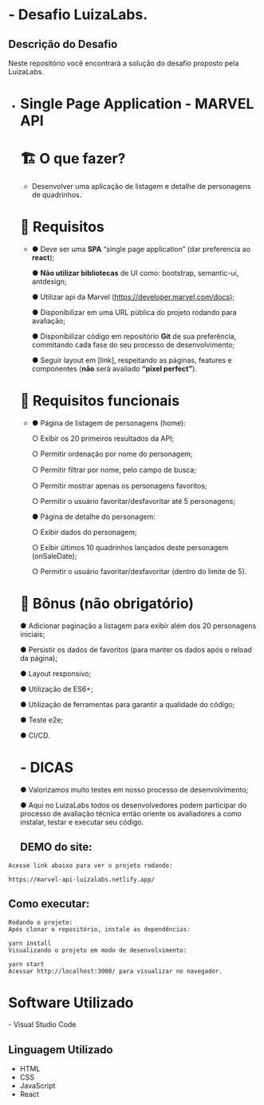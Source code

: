 # - Desafio LuizaLabs.

## Descrição do Desafio

Neste repositório você encontrará a solução do desafio proposto pela LuizaLabs.

- # Single Page Application - MARVEL API

  # **🏗 O que fazer?**

  - Desenvolver uma aplicação de listagem e detalhe de personagens de quadrinhos.

  # **🚨 Requisitos**

  - ●   Deve ser uma **SPA** “single page application” (dar preferencia ao **react**);

    ●   **Não utilizar bibliotecas** de UI como: bootstrap, semantic-ui, antdesign;

    ●   Utilizar api da Marvel (https://developer.marvel.com/docs);

    ●   Disponibilizar em uma URL pública do projeto rodando para avaliação;

    ●   Disponibilizar código em repositório **Git** de sua preferência, commitando cada fase do seu processo de desenvolvimento;

    ●   Seguir layout em [link], respeitando as páginas, features e componentes (**não** será avaliado **“pixel perfect”**).

  # **🚨 Requisitos funcionais**

  - ●   Página de listagem de personagens (home):

    ○   Exibir os 20 primeiros resultados da API;

    ○   Permitir ordenação por nome do personagem;

    ○   Permitir ﬁltrar por nome, pelo campo de busca;

    ○   Permitir mostrar apenas os personagens favoritos;

    ○   Permitir o usuário favoritar/desfavoritar até 5 personagens;

    ●   Página de detalhe do personagem:

    ○   Exibir dados do personagem;

    ○   Exibir últimos 10 quadrinhos lançados deste personagem (onSaleDate);

    ○   Permitir o usuário favoritar/desfavoritar (dentro do limite de 5).

     

  # **🎁 Bônus (não obrigatório)**

  ●   Adicionar paginação a listagem para exibir além dos 20 personagens iniciais;

  ●   Persistir os dados de favoritos (para manter os dados após o reload da página);

  ●   Layout responsivo;

  ●   Utilização de ES6+;

  ●   Utilização de ferramentas para garantir a qualidade do código;

  ●   Teste e2e;

  ●   CI/CD.

  # **- DICAS**

  ●   Valorizamos muito testes em nosso processo de desenvolvimento;

  ●   Aqui no LuizaLabs todos os desenvolvedores podem participar do processo de avaliação técnica então oriente os avaliadores a como instalar, testar e executar seu código.
  
  ## DEMO do site:
  
```
Acesse link abaixo para ver o projeto rodando:

https://marvel-api-luizalabs.netlify.app/
```

## Como executar:



```
Rodando o projeto:
Após clonar o repositório, instale as dependências:

yarn install
Visualizando o projeto em modo de desenvolvimento:

yarn start
Acessar http://localhost:3000/ para visualizar no navegador.
```

# Software Utilizado

\- Visual Studio Code

## Linguagem Utilizado

- HTML
- CSS
- JavaScript
- React
